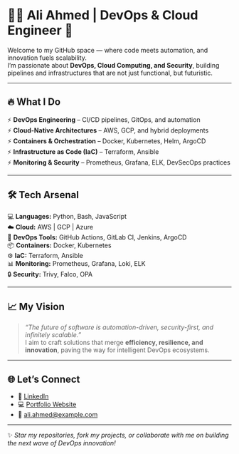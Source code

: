 # 👨‍💻 Ali Ahmed | DevOps & Cloud Engineer 🚀  

Welcome to my GitHub space — where code meets automation, and innovation fuels scalability.  
I’m passionate about **DevOps, Cloud Computing, and Security**, building pipelines and infrastructures that are not just functional, but futuristic.  

---

## 🔥 What I Do  

⚡ **DevOps Engineering** – CI/CD pipelines, GitOps, and automation  
⚡ **Cloud-Native Architectures** – AWS, GCP, and hybrid deployments  
⚡ **Containers & Orchestration** – Docker, Kubernetes, Helm, ArgoCD  
⚡ **Infrastructure as Code (IaC)** – Terraform, Ansible  
⚡ **Monitoring & Security** – Prometheus, Grafana, ELK, DevSecOps practices  

---

## 🛠️ Tech Arsenal  

💻 **Languages:** Python, Bash, JavaScript  
☁️ **Cloud:** AWS | GCP | Azure  
🚀 **DevOps Tools:** GitHub Actions, GitLab CI, Jenkins, ArgoCD  
📦 **Containers:** Docker, Kubernetes  
⚙️ **IaC:** Terraform, Ansible  
📊 **Monitoring:** Prometheus, Grafana, Loki, ELK  
🔒 **Security:** Trivy, Falco, OPA  

---

## 📈 My Vision  

> *“The future of software is automation-driven, security-first, and infinitely scalable.”*  
I aim to craft solutions that merge **efficiency, resilience, and innovation**, paving the way for intelligent DevOps ecosystems.  

---

## 🌐 Let’s Connect  

- 🔗 [LinkedIn](https://linkedin.com/in/your-profile)  
- 💻 [Portfolio Website](https://your-portfolio.com)  
- 📧 ali.ahmed@example.com  

---

✨ *Star my repositories, fork my projects, or collaborate with me on building the next wave of DevOps innovation!*  
